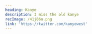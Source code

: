 ```yaml
---
heading: Kanye
description: I miss the old kanye
recImage: /41j06n.png
link: 'https://twitter.com/kanyewest'
---
```


